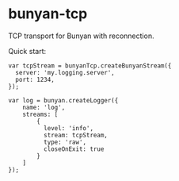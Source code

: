 # bunyan-tcp
TCP transport for Bunyan with reconnection.

Quick start:

```{javascript}
var tcpStream = bunyanTcp.createBunyanStream({
  server: 'my.logging.server',
  port: 1234,
});

var log = bunyan.createLogger({
    name: 'log',
    streams: [
        {
          level: 'info',
          stream: tcpStream,
          type: 'raw',
          closeOnExit: true
        }
    ]
});

```

